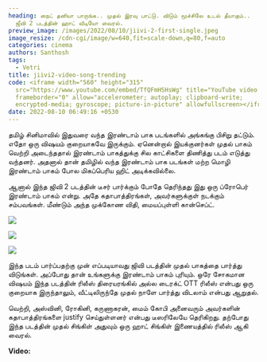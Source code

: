 ```yaml
---
heading: நைட் தனியா பாருங்க.. முதல் இரவு பாட்டு. விடும் மூச்சிலே உடல் தீயாகும்..
  ஜீவி 2 படத்தின் ஹாட் வீடியோ வைரல்.
preview_image: /images/2022/08/10/jiivi-2-first-single.jpeg
image_resize: /cdn-cgi/image/w=640,fit=scale-down,q=80,f=auto
categories: cinema
authors: Santhosh
tags:
  - Vetri
title: jiivi2-video-song-trending
code: <iframe width="560" height="315"
  src="https://www.youtube.com/embed/TfQFmHSHsWg" title="YouTube video player"
  frameborder="0" allow="accelerometer; autoplay; clipboard-write;
  encrypted-media; gyroscope; picture-in-picture" allowfullscreen></iframe>
date: 2022-08-10 06:49:16 +0530
---
```

தமிழ் சினிமாவில் இதுவரை வந்த இரண்டாம் பாக படங்களில் அங்கங்கு பிசிறு தட்டும். எதோ ஒரு விஷயம் குறையாகவே இருக்கும். ஏனென்றால் இயக்குனர்கள் முதல் பாகம் வெற்றி அடைந்ததால் இரண்டாம் பாகத்துக்கு சில காட்சிகளை திணித்து  படம் எடுத்து வந்தனர். அதனால் தான் தமிழில் வந்த இரண்டாம் பாக படங்கள் மற்ற மொழி இரண்டாம் பாகம் போல மிகப்பெரிய ஹிட் அடிக்கவில்லை.

ஆனால் இந்த ஜிவி 2 படத்தின் டீசர் பார்க்கும் போதே தெரிந்தது இது ஒரு ப்ரோபெர் இரண்டாம் பாகம் என்று. அதே கதாபாத்திரங்கள், அவர்களுக்குள் நடக்கும் சம்பவங்கள். மீண்டும் அந்த முக்கோண விதி, மையப்புள்ளி கான்செப்ட்.

![](/images/2022/08/10/jiivi-2-hot-video-song.jpeg)

![](/images/2022/08/10/jiivi-2-hot-video-song-1.jpeg)

![](/images/2022/08/10/jiivi-2-hot-video-song-2.jpeg)

இந்த படம் பார்ப்பதற்கு முன் எப்படியாவது ஜிவி படத்தின் முதல் பாகத்தை பார்த்து விடுங்கள். அப்போது தான் உங்களுக்கு இரண்டாம் பாகம் புரியும். ஒரே சோகமான விஷயம் இந்த படத்தின் ரிலீஸ் திரையரங்கில் அல்ல டைரக்ட் OTT ரிலீஸ் என்பது ஒரு குறையாக இருந்தாலும், வீட்டிலிருந்தே முதல் நாளே பார்த்து விடலாம் என்பது ஆறுதல்.

வெற்றி, அஸ்வினி, ரோகினி, கருணாகரன், மைம் கோபி அனைவரும் அவர்களின் கதாபாத்திரங்களை justify செய்துள்ளனர் என்பது டீஸரிலேயே தெரிகிறது. தற்போது இந்த படத்தின் முதல் சிங்கிள் அதுவும் ஒரு ஹாட் சிங்கிள் இணையத்தில் ரிலீஸ் ஆகி வைரல்.

**Video:**